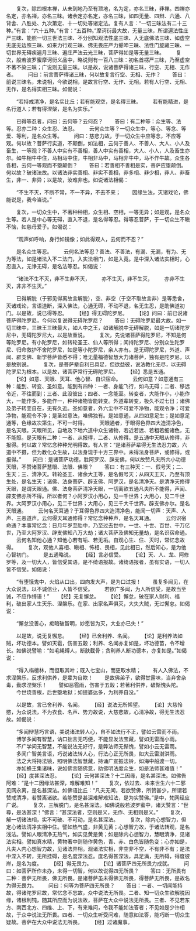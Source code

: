 <!-- { "loadSidebar": true } -->
　　复次，除四根本禅，从未到地乃至有顶地，名为定，亦名三昧，非禅。四禅亦名定，亦名禅，亦名三昧。诸余定亦名定，亦名三昧，如四无量、四辩、六通、八背舍、八胜处、九次第定、十一切处等诸定法。复有人言：“一切三昧法有二十三种。”有言：“六十五种。”有言：“五百种。”摩诃衍最大故，无量三昧，所谓遍法性庄严三昧、能照一切三世法三昧、不分别知观法性底三昧、入无底佛法三昧、如虚空无底无边照三昧、如来力行观三昧、佛无畏庄严力颦呻三昧、法性门旋藏三昧、一切世界无碍疾遍月三昧、遍庄严法云光三昧，菩萨得如是等无量三昧。
　　复次，般若波罗蜜摩诃衍义品中，略说则有一百八三昧：初名首楞严三昧，乃至虚空不著不染三昧；广说则无量三昧。以是故，说诸菩萨得诸三昧，行空、无相、无作者。
　　问曰：前言菩萨得诸三昧，何以故复言行空、无相、无作？
　　答曰：前说三昧名，未说相，今欲说相，是故言行空、无作、无相。若有人行空、无相、无作，是名得实相三昧。如偈说：

　　“若持戒清净，是名实比丘；若有能观空，是名得三昧。
　　若有能精进，是名行道人；若有得涅槃，是名为实乐。”

　　已得等忍者，问曰：云何等？云何忍？
　　答曰：有二种等：众生等、法等。忍亦二种：众生忍、法忍。
　　云何众生等？一切众生中，等心、等念、等爱、等利，是名众生等。
　　问曰：慈悲力故，于一切众生中应等念，不应等观。何以故？菩萨行实道，不颠倒，如法相，云何于善人、不善人、大人、小人及畜生，一等观？不善人中实有不善相，善人中实有善相，大人、小人，人及畜生亦尔。如牛相牛中住，马相马中住，牛相非马中，马相非牛中，马不作牛故。众生各各相，云何一等观而不堕颠倒？
　　答曰：若善相不善相是实，菩萨应堕颠倒。何以故？破诸法故。以诸法非实善相、非实不善相，非多相、非少相，非人、非畜生，非一、非异；以是故，汝难非也。如说诸法相偈：

　　“不生不灭，不断不常，不一不异，不去不来；
　　因缘生法，灭诸戏论，佛能说是，我今当说。”

　　复次，一切众生中，不著种种相，众生相、空相，一等无异；如是观，是名众生等。若人是中心等无碍，直入不退，是名得等忍。得等忍菩萨，于一切众生不瞋不恼，如慈母爱子。如偈说：

　　“观声如呼响，身行如镜像；如此得观人，云何而不忍？”

　　是名众生等忍。
　　云何名法等忍？善法、不善法，有漏、无漏，有为、无为等法，如是诸法入不二法门，入实法相门，如是入竟。是中深入诸法实相时，心忍直入，无诤无碍，是名法等忍。如偈说：

　　“诸法不生不灭，非不生非不灭，
　　亦不生灭，非不生灭，
　　亦非不生灭，非非不生灭。”

　　已得解脱（于邪见得离故言解脱），空、非空（于空不取故言非）是等悉舍，灭诸戏论，言语道断，深入佛法，心通无碍，不动不退，名无生忍，是助佛道初门。以是故，说已得等忍。
　　【经】得无碍陀罗尼。
　　【论】问曰：前已说诸菩萨得陀罗尼，今何以复说得无碍陀罗尼？
　　答曰：无碍陀罗尼最大故。如一切三昧中，三昧王三昧最大，如人中之王，如诸解脱中无碍解脱，如是一切诸陀罗尼中，无碍陀罗尼大，以是故重说。
　　复次，先说诸菩萨得陀罗尼，不知是何等陀罗尼。有小陀罗尼，如转轮圣王、仙人等所得；闻持陀罗尼、分别众生陀罗尼、归命救护不舍陀罗尼，如是等小陀罗尼，余人亦有。是无碍陀罗尼，外道、声闻、辟支佛、新学菩萨皆悉不得；唯无量福德智慧大力诸菩萨，独有是陀罗尼，以是故别说。
　　复次，是菩萨辈自利已具足，但欲益彼，说法教化无尽，以无碍陀罗尼为根本。以是故，诸菩萨常行无碍陀罗尼。
　　【经】悉是五通。
　　【论】如意、天眼、天耳、他心智、自识宿命。
　　云何如意？如意通有三种：能到、转变、圣如意。能到有四种：一者、身能飞行，如鸟无碍；二者、移远令近，不往而到；三者、此没彼出；四者、一念能至。转变者，大能作小，小能作大，一能作多，多能作一，种种诸物皆能转变。外道辈转变，极久不过七日；诸佛及弟子转变自在，无有久近。圣如意者，外六尘中不可爱不净物，能观令净；可爱净物，能观令不净；是圣如意法，唯佛独有。是如意通，从四如意足生；是如意足通等，色缘故次第生，不可一时得。
　　天眼通者，于眼得色界四大造清净色，是名天眼。天眼所见，自地及下地六道中众生诸物，若近若远、若粗若细诸色，无不能照。是天眼有二种：一者、从报得，二者、从修得。是五通中天眼从修得，非报得。何以故？常忆念种种光明得故。有人言：“是诸菩萨辈得无生法忍力故，六道中不摄，但为教化众生故，以法身现于十方三界中。未得法身菩萨，或修得，或报得。”
　　问曰：是诸菩萨功德，胜阿罗汉、辟支佛，何以故赞凡夫所共小功德天眼，不赞诸菩萨慧眼、法眼、佛眼？
　　答曰：有三种天：一、假号天；二、生天；三、清净天。转轮圣王、诸余大王等，是名假号天；从四天王天，乃至有顶生处，是名生天；诸佛、法身菩萨、辟支佛、阿罗汉，是名清净天。是清净天修得天眼，是谓天眼通。佛、法身菩萨清净天眼，一切离欲五通凡夫所不能得，声闻、辟支佛亦所不得。所以者何？小阿罗汉小用心，见一千世界；大用心，见二千世界。大阿罗汉小用心，见二千世界；大用心，见三千大千世界。辟支佛亦尔。是名天眼通。
　　云何名天耳通？于耳得色界四大造清净色，能闻一切声：天声、人声、三恶道声。云何得天耳通修得？常忆念种种声，是名天耳通。
　　云何识宿命通？本事常忆念：日月年岁至胎中，乃至过去世中，一世、十世、百世、千万亿世，乃至大阿罗汉、辟支佛知八万大劫；诸大菩萨及佛知无量劫，是名识宿命通。
　　云何名知他心通？知他心若有垢、若无垢。自观心生、住、灭时，常忆念故得。
　　复次，观他人喜相、瞋相、怖相、畏相，见此相已，然后知心，是为他心智初门。
　　是五通略说。
　　【经】言必信受。
　　【论】天、人、龙、阿修罗等，及一切大人，皆信受其语，是不绮语报故。诸绮语报者，虽有实语，一切人皆不信受。如偈说：

　　“有堕饿鬼中，火焰从口出，四向发大声，是为口过报！
　　虽复多闻见，在大众说法，以不诚信业，人皆不信受。
　　若欲广多闻，为人所信受，是故当至诚，不应作绮语！”
　　【经】无复懈怠。
　　【论】懈怠，破在家人财利、福利，破出家人生天乐、涅槃乐。在家、出家名声俱灭，大失大贼，无过懈怠。如偈说：

　　“懈怠没善心，痴暗破智明，妙愿皆为灭，大业亦已失！”

　　以是故，说无复懈怠。
　　【经】已舍利养、名闻。
　　【论】是利养法如贼，坏功德本。譬如天雹，伤害五榖；利养、名闻亦复如是，坏功德苗，令不增长。如佛说譬喻：“如毛绳缚人，断肤截骨；贪利养人断功德本，亦复如是。”如偈说：

　　“得入栴檀林，而但取其叶；既入七宝山，而更取水精；
　　有人入佛法，不求涅槃乐，反求利供养，是辈为自欺！
　　是故佛弟子，欲得甘露味，当弃舍杂毒，勤求涅槃乐！
　　譬如恶雹雨，伤害于五榖；若著利供养，破惭愧头陀。
　　今世烧善根，后世堕地狱；如提婆达多，为利养自没。”

　　以是故，言已舍利养、名闻。
　　【经】说法无所悕望。
　　【论】大慈怜愍，为众说法，不为衣食、名声、势力故说，大慈悲故，心清净故，得无生法忍故。如偈说：

　　“多闻辩慧巧言语，美说诸法转人心，自不如法行不正，譬如云雷而不雨。
　　博学多闻有智慧，讷口拙言无巧便，不能显发法宝藏，譬如无雷而小雨。
　　不广学问无智慧，不能说法无好行，是弊法师无惭愧，譬如小云无雷雨。
　　多闻广智美言语，巧说诸法转人心，行法心正无所畏，如大云雷澍洪雨。
　　法之大将持法镜，照明佛法智慧藏，持诵广宣振法铃，如海中船渡一切。
　　亦如蜂王集诸味，说如佛言随佛意，助佛明法度众生，如是法师甚难值！”
　　【经】度甚深法忍。
　　【论】云何甚深法？十二因缘，是名甚深法。如佛告阿难：“是十二因缘法甚深，难解难知！”
　　复次，依过去、未来世生六十二邪见网永离，是名甚深法。如佛语比丘：“凡夫无闻，若欲赞佛，所赞甚少，所谓若赞戒清净，若赞离诸欲。若能赞是甚深难解难知法，是为实赞佛。”是中，梵网经应广说。
　　复次，三解脱门，是名甚深法。如佛说般若波罗蜜中，诸天赞言：“世尊，是法甚深！”佛言：“甚深法者，空则是义，无作、无相则是义。”
　　复次，解一切诸法相，实不可破、不可动，是名甚深法。
　　复次，除内心想智力，但定心诸法清净实相中住。譬如热气盛，非黄见黄；心想智力故，于诸法转观，是名浅法。譬如人眼清净无热气，如实见黄是黄；如是除内心想智力，慧眼清净，见诸法实相。譬如真水精，黄物著中则随作黄色，青、赤、白色皆随色变；心亦如是，凡夫人内心想智力故，见诸法异相。观诸法实相，非空非不空，不有非不有；是法中深入不转，无所挂碍，是名度深法忍。度名得甚深法，具足满，无所碍，得度彼岸，是名为度。
　　【经】得无畏力。
　　【论】诸菩萨四无所畏力成就。
　　问曰：如菩萨所作未办，未得一切智，何以故说得四无所畏？
　　答曰：无所畏有二种：菩萨无所畏，佛无所畏。是诸菩萨虽未得佛无所畏，得菩萨无所畏，是故名为得无畏力。
　　问曰：何等为菩萨四无所畏？
　　答曰：一者、一切闻能持故，得诸陀罗尼故，常忆念不忘故，众中说法无所畏。二者、知一切众生欲解脱因缘，诸根利钝，随其所应而为说法故，菩萨在大众中说法无所畏。三者、不见若东方、南西北方、四维、上、下，有来难问，令我不能如法答者；不见如是少许相故，于众中说法无所畏。四者、一切众生听受问难，随意如法答，能巧断一切众生疑故。菩萨在大众中说法无所畏。
　　【经】过诸魔事。
